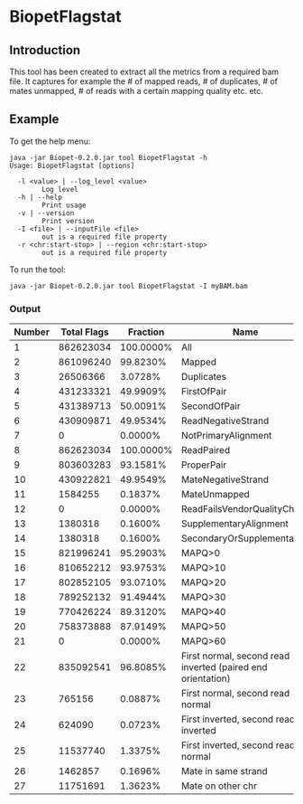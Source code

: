 # BiopetFlagstat

## Introduction
This tool has been created to extract all the metrics from a required bam file.
It captures for example the # of mapped reads, # of duplicates, # of mates unmapped, # of reads with a certain mapping quality etc. etc.


## Example
To get the help menu:
~~~
java -jar Biopet-0.2.0.jar tool BiopetFlagstat -h
Usage: BiopetFlagstat [options]

  -l <value> | --log_level <value>
        Log level
  -h | --help
        Print usage
  -v | --version
        Print version
  -I <file> | --inputFile <file>
        out is a required file property
  -r <chr:start-stop> | --region <chr:start-stop>
        out is a required file property
~~~

To run the tool:
~~~
java -jar Biopet-0.2.0.jar tool BiopetFlagstat -I myBAM.bam
~~~

### Output

|Number	|Total Flags|	Fraction|	Name|
|------ | --------  | --------- | ------|
|1	|862623034|	100.0000%|	All|
|2	|861096240|	99.8230%|	Mapped|
|3	|26506366|	3.0728%|	Duplicates|
|4	|431233321|	49.9909%|	FirstOfPair|
|5	|431389713|	50.0091%|	SecondOfPair|
|6	|430909871|	49.9534%|	ReadNegativeStrand|
|7	|0|	0.0000%|	NotPrimaryAlignment|
|8	|862623034|	100.0000%|	ReadPaired|
|9	|803603283|	93.1581%|	ProperPair|
|10	|430922821|	49.9549%|	MateNegativeStrand|
|11	|1584255|	0.1837%|	MateUnmapped|
|12	|0|	0.0000%|	ReadFailsVendorQualityCheck|
|13	|1380318|	0.1600%|	SupplementaryAlignment|
|14	|1380318|	0.1600%|	SecondaryOrSupplementary|
|15	|821996241|	95.2903%|	MAPQ>0|
|16	|810652212|	93.9753%|	MAPQ>10|
|17	|802852105|	93.0710%|	MAPQ>20|
|18	|789252132|	91.4944%|	MAPQ>30|
|19	|770426224|	89.3120%|	MAPQ>40|
|20	|758373888|	87.9149%|	MAPQ>50|
|21	|0|	0.0000%|	MAPQ>60|
|22	|835092541|	96.8085%|	First normal, second read inverted (paired end orientation)|
|23	|765156|	0.0887%|	First normal, second read normal|
|24	|624090|	0.0723%|	First inverted, second read inverted|
|25	|11537740|	1.3375%|	First inverted, second read normal|
|26	|1462857|	0.1696%|	Mate in same strand|
|27	|11751691|	1.3623%|	Mate on other chr|